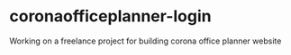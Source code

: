 # coronaofficeplanner-login

Working on a freelance project for building corona office planner website
